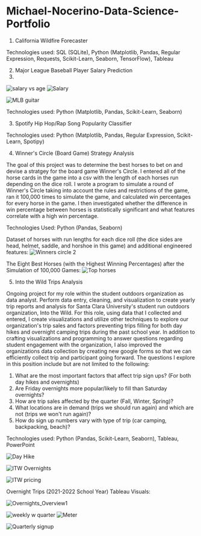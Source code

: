 # Michael-Nocerino-Data-Science-Portfolio

1. California Wildfire Forecaster


Technologies used: SQL (SQLite), Python (Matplotlib, Pandas, Regular Expression, Requests, Scikit-Learn, Seaborn, TensorFlow), Tableau


2. Major League Baseball Player Salary Prediction
3. 
![salary vs age](https://user-images.githubusercontent.com/81653555/183914933-a449e935-93e6-4801-a2ec-2cc8792291e0.JPG)
![Salary](https://user-images.githubusercontent.com/81653555/183914974-ee6d54e1-036c-4259-8dd4-f381e4abbb7e.JPG)


![MLB guitar](https://user-images.githubusercontent.com/81653555/183914333-947a77ec-bd28-44bd-8ba9-71fb7c973002.JPG)



Technologies used: Python (Matplotlib, Pandas, Scikit-Learn, Seaborn)

3. Spotify Hip Hop/Rap Song Popularity Classifier



Technologies used: Python (Matplotlib, Pandas, Regular Expression, Scikit-Learn, Spotipy)



4. Winner's Circle (Board Game) Strategy Analysis

The goal of this project was to determine the best horses to bet on and devise a stratgey for the board game Winner's Circle. I entered all of the horse cards in the game into a csv with the length of each horses run depending on the dice roll. I wrote a program to simulate a round of Winner's Circle taking into account the rules and restrictions of the game, ran it 100,000 times to simulate the game, and calculated win percentages for every horse in the game. I then investigated whether the difference in win percentage between horses is statistically significant and what features correlate with a high win percentage. 

Technologies Used: Python (Pandas, Seaborn)

Dataset of horses with run lengths for each dice roll (the dice sides are head, helmet, saddle, and horshoe in this game) and additional engineered features:
![Winners circle 2](https://user-images.githubusercontent.com/81653555/183908365-f94bf29d-2a6b-4a1c-b5c3-e336a55014c0.JPG)

The Eight Best Horses (with the Highest Winning Percentages) after the Simulation of 100,000 Games:
![Top horses](https://user-images.githubusercontent.com/81653555/183915854-873cc95d-707c-4339-9a14-9009a792bab7.JPG)


5. Into the Wild Trips Analysis

Ongoing project for my role within the student outdoors organization as data analyst. Perform data entry, cleaning, and visualization to create yearly trip reports and  analysis for Santa Clara University's student run outdoors organization, Into the Wild. For this role, using data that I collected and entered, I create visualizations and utilize other techniques to explore our organization's trip sales and factors preventing trips filling for both day hikes and overnight camping trips during the past school year. In addition to crafting visualizations and programming to answer questions regarding student engagement with the organization, I also improved the organizations data collection by creating new google forms so that we can efficiently collect trip and participant going forward. The questions I explore in this position include but are not limited to the following:

1. What are the most important factors that affect trip sign ups? (For both day hikes and overnights)
2. Are Friday overnights more popular/likely to fill than Saturday overnights?
3. How are trip sales affected by the quarter (Fall, Winter, Spring)?
4. What locations are in demand (trips we should run again) and which are not (trips we won't run again)?
5. How do sign up numbers vary with type of trip (car camping, backpacking, beach)?

Technologies used: Python (Pandas, Scikit-Learn, Seaborn), Tableau, PowerPoint


![Day Hike](https://user-images.githubusercontent.com/81653555/183910569-309c8e54-d674-4868-8f0d-5222602c0725.JPG)





![ITW Overnights](https://user-images.githubusercontent.com/81653555/183909835-dc41becb-4306-47c7-a932-f7068390bb2f.JPG)




![ITW pricing](https://user-images.githubusercontent.com/81653555/183909840-ccf350ed-28cf-4363-9750-17e03fa7e1d5.JPG)

Overnight Trips (2021-2022 School Year) Tableau Visuals:

![Overnights_Overview1](https://user-images.githubusercontent.com/81653555/183911802-d06aa820-c1ef-41df-9761-e53cff58b948.JPG)

![weekly w quarter](https://user-images.githubusercontent.com/81653555/183911830-96ca4ae0-e138-4b7b-8fa3-1e30b4d70cf9.JPG)
![Meter](https://user-images.githubusercontent.com/81653555/183912457-17718c03-de41-443f-b7e9-2669e5845cde.JPG)


![Quarterly signup](https://user-images.githubusercontent.com/81653555/183912019-c2e073be-4a85-4e4f-88e0-f4156d9b1423.JPG)



